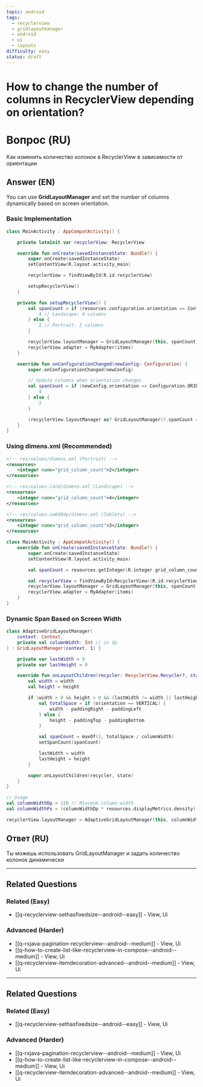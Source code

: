 ```yaml
---
topic: android
tags:
  - recyclerview
  - gridlayoutmanager
  - android
  - ui
  - layouts
difficulty: easy
status: draft
---
```


# How to change the number of columns in RecyclerView depending on orientation?

# Вопрос (RU)

Как изменить количество колонок в RecyclerView в зависимости от ориентации

## Answer (EN)
You can use **GridLayoutManager** and set the number of columns dynamically based on screen orientation.

### Basic Implementation

```kotlin
class MainActivity : AppCompatActivity() {

    private lateinit var recyclerView: RecyclerView

    override fun onCreate(savedInstanceState: Bundle?) {
        super.onCreate(savedInstanceState)
        setContentView(R.layout.activity_main)

        recyclerView = findViewById(R.id.recyclerView)

        setupRecyclerView()
    }

    private fun setupRecyclerView() {
        val spanCount = if (resources.configuration.orientation == Configuration.ORIENTATION_LANDSCAPE) {
            4 // Landscape: 4 columns
        } else {
            2 // Portrait: 2 columns
        }

        recyclerView.layoutManager = GridLayoutManager(this, spanCount)
        recyclerView.adapter = MyAdapter(items)
    }

    override fun onConfigurationChanged(newConfig: Configuration) {
        super.onConfigurationChanged(newConfig)

        // Update columns when orientation changes
        val spanCount = if (newConfig.orientation == Configuration.ORIENTATION_LANDSCAPE) {
            4
        } else {
            2
        }

        (recyclerView.layoutManager as? GridLayoutManager)?.spanCount = spanCount
    }
}
```

### Using dimens.xml (Recommended)

```xml
<!-- res/values/dimens.xml (Portrait) -->
<resources>
    <integer name="grid_column_count">2</integer>
</resources>

<!-- res/values-land/dimens.xml (Landscape) -->
<resources>
    <integer name="grid_column_count">4</integer>
</resources>

<!-- res/values-sw600dp/dimens.xml (Tablets) -->
<resources>
    <integer name="grid_column_count">3</integer>
</resources>
```

```kotlin
class MainActivity : AppCompatActivity() {
    override fun onCreate(savedInstanceState: Bundle?) {
        super.onCreate(savedInstanceState)
        setContentView(R.layout.activity_main)

        val spanCount = resources.getInteger(R.integer.grid_column_count)

        val recyclerView = findViewById<RecyclerView>(R.id.recyclerView)
        recyclerView.layoutManager = GridLayoutManager(this, spanCount)
        recyclerView.adapter = MyAdapter(items)
    }
}
```

### Dynamic Span Based on Screen Width

```kotlin
class AdaptiveGridLayoutManager(
    context: Context,
    private val columnWidth: Int // in dp
) : GridLayoutManager(context, 1) {

    private var lastWidth = 0
    private var lastHeight = 0

    override fun onLayoutChildren(recycler: RecyclerView.Recycler?, state: RecyclerView.State?) {
        val width = width
        val height = height

        if (width > 0 && height > 0 && (lastWidth != width || lastHeight != height)) {
            val totalSpace = if (orientation == VERTICAL) {
                width - paddingRight - paddingLeft
            } else {
                height - paddingTop - paddingBottom
            }

            val spanCount = maxOf(1, totalSpace / columnWidth)
            setSpanCount(spanCount)

            lastWidth = width
            lastHeight = height
        }

        super.onLayoutChildren(recycler, state)
    }
}

// Usage
val columnWidthDp = 120 // Minimum column width
val columnWidthPx = (columnWidthDp * resources.displayMetrics.density).toInt()

recyclerView.layoutManager = AdaptiveGridLayoutManager(this, columnWidthPx)
```

## Ответ (RU)

Ты можешь использовать GridLayoutManager и задать количество колонок динамически

---

## Related Questions

### Related (Easy)
- [[q-recyclerview-sethasfixedsize--android--easy]] - View, Ui

### Advanced (Harder)
- [[q-rxjava-pagination-recyclerview--android--medium]] - View, Ui
- [[q-how-to-create-list-like-recyclerview-in-compose--android--medium]] - View, Ui
- [[q-recyclerview-itemdecoration-advanced--android--medium]] - View, Ui

---

## Related Questions

### Related (Easy)
- [[q-recyclerview-sethasfixedsize--android--easy]] - View, Ui

### Advanced (Harder)
- [[q-rxjava-pagination-recyclerview--android--medium]] - View, Ui
- [[q-how-to-create-list-like-recyclerview-in-compose--android--medium]] - View, Ui
- [[q-recyclerview-itemdecoration-advanced--android--medium]] - View, Ui
